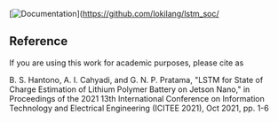 [![Documentation](https://img.shields.io/badge/Documentation-github-brightgreen.svg?style=for-the-badge)](https://github.com/lokilang/lstm_soc/

## Reference
If you are using this work for academic purposes, please cite as

<a id="1"></a> 
B. S. Hantono, A. I. Cahyadi, and G. N. P. Pratama, "LSTM for State of Charge Estimation of Lithium Polymer Battery on Jetson Nano," in Proceedings of the 2021 13th International Conference on Information Technology and Electrical Engineering (ICITEE 2021), Oct 2021, pp. 1-6
